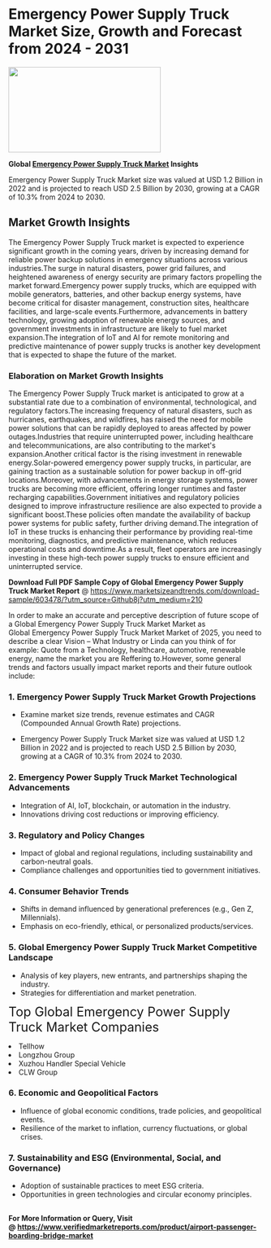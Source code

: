 <H1>Emergency Power Supply Truck Market Size, Growth and Forecast from 2024 - 2031</H1><img class="aligncenter size-medium wp-image-584254" src="https://thirdeyenews.in/wp-content/uploads/2024/09/Global-Market-Research-300x168.jpeg" alt="" width="300" height="168" /><p><strong>Global&nbsp;<a href="https://www.marketsizeandtrends.com/download-sample/603478/?utm_source=Github8j?utm_medium=210">Emergency Power Supply Truck Market</a> Insights</strong></p><p>Emergency Power Supply Truck Market size was valued at USD 1.2 Billion in 2022 and is projected to reach USD 2.5 Billion by 2030, growing at a CAGR of 10.3% from 2024 to 2030.</p><p><h2>Market Growth Insights</h2> The Emergency Power Supply Truck market is expected to experience significant growth in the coming years, driven by increasing demand for reliable power backup solutions in emergency situations across various industries.The surge in natural disasters, power grid failures, and heightened awareness of energy security are primary factors propelling the market forward.Emergency power supply trucks, which are equipped with mobile generators, batteries, and other backup energy systems, have become critical for disaster management, construction sites, healthcare facilities, and large-scale events.Furthermore, advancements in battery technology, growing adoption of renewable energy sources, and government investments in infrastructure are likely to fuel market expansion.The integration of IoT and AI for remote monitoring and predictive maintenance of power supply trucks is another key development that is expected to shape the future of the market.<h3>Elaboration on Market Growth Insights</h3> The Emergency Power Supply Truck market is anticipated to grow at a substantial rate due to a combination of environmental, technological, and regulatory factors.The increasing frequency of natural disasters, such as hurricanes, earthquakes, and wildfires, has raised the need for mobile power solutions that can be rapidly deployed to areas affected by power outages.Industries that require uninterrupted power, including healthcare and telecommunications, are also contributing to the market's expansion.Another critical factor is the rising investment in renewable energy.Solar-powered emergency power supply trucks, in particular, are gaining traction as a sustainable solution for power backup in off-grid locations.Moreover, with advancements in energy storage systems, power trucks are becoming more efficient, offering longer runtimes and faster recharging capabilities.Government initiatives and regulatory policies designed to improve infrastructure resilience are also expected to provide a significant boost.These policies often mandate the availability of backup power systems for public safety, further driving demand.The integration of IoT in these trucks is enhancing their performance by providing real-time monitoring, diagnostics, and predictive maintenance, which reduces operational costs and downtime.As a result, fleet operators are increasingly investing in these high-tech power supply trucks to ensure efficient and uninterrupted service.<p><span class=""><strong>Download Full PDF Sample Copy of Global Emergency Power Supply Truck Market Report</strong> @ <a href="https://www.marketsizeandtrends.com/download-sample/603478/?utm_source=Github8j?utm_medium=210" target="_blank">https://www.marketsizeandtrends.com/download-sample/603478/?utm_source=Github8j?utm_medium=210</a></span></p><p>In order to make an accurate and perceptive description of future scope of a Global&nbsp;Emergency Power Supply Truck Market Market as Global&nbsp;Emergency Power Supply Truck Market Market of 2025, you need to describe a clear Vision &ndash; What Industry or Linda can you think of for example: Quote from a Technology, healthcare, automotive, renewable energy, name the market you are Reffering to.However, some general trends and factors usually impact market reports and their future outlook include:</p><h3>1.&nbsp;<strong>Emergency Power Supply Truck Market Growth Projections</strong></h3><ul><li>Examine market size trends, revenue estimates and CAGR (Compounded Annual Growth Rate) projections.</li><li><p>Emergency Power Supply Truck Market size was valued at USD 1.2 Billion in 2022 and is projected to reach USD 2.5 Billion by 2030, growing at a CAGR of 10.3% from 2024 to 2030.</p></li></ul><h3>2.&nbsp;<strong>Emergency Power Supply Truck Market Technological Advancements</strong></h3><ul><li>Integration of AI, IoT, blockchain, or automation in the industry.</li><li>Innovations driving cost reductions or improving efficiency.</li></ul><h3>3.&nbsp;<strong>Regulatory and Policy Changes</strong></h3><ul><li>Impact of global and regional regulations, including sustainability and carbon-neutral goals.</li><li>Compliance challenges and opportunities tied to government initiatives.</li></ul><h3>4.&nbsp;<strong>Consumer Behavior Trends</strong></h3><ul><li>Shifts in demand influenced by generational preferences (e.g., Gen Z, Millennials).</li><li>Emphasis on eco-friendly, ethical, or personalized products/services.</li></ul><h3>5.&nbsp;<strong>Global Emergency Power Supply Truck Market Competitive Landscape</strong></h3><ul><li>Analysis of key players, new entrants, and partnerships shaping the industry.</li><li>Strategies for differentiation and market penetration.</li></ul><p data-pm-slice="1 1 []"><span style="color: inherit; font-family: inherit; font-size: 25px;">Top Global Emergency Power Supply Truck Market Companies</span></p><div class="" data-test-id=""><p><li>Tellhow</li><li> Longzhou Group</li><li> Xuzhou Handler Special Vehicle</li><li> CLW Group</li></p></div><h3>6.&nbsp;<strong>Economic and Geopolitical Factors</strong></h3><ul><li>Influence of global economic conditions, trade policies, and geopolitical events.</li><li>Resilience of the market to inflation, currency fluctuations, or global crises.</li></ul><h3>7.&nbsp;<strong>Sustainability and ESG (Environmental, Social, and Governance)</strong></h3><ul><li>Adoption of sustainable practices to meet ESG criteria.</li><li>Opportunities in green technologies and circular economy principles.</li></ul><h2><strong style="font-size: 14px;">For More Information or Query, Visit @&nbsp;</strong><a style="background-color: #ffffff; font-size: 14px;" href="https://www.marketsizeandtrends.com/report/emergency-power-supply-truck-market/" target="_blank">https://www.verifiedmarketreports.com/product/airport-passenger-boarding-bridge-market</a></h2>